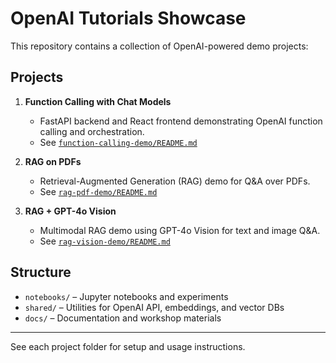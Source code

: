 # OpenAI Tutorials Showcase

This repository contains a collection of OpenAI-powered demo projects:

## Projects

1. **Function Calling with Chat Models**
	- FastAPI backend and React frontend demonstrating OpenAI function calling and orchestration.
	- See [`function-calling-demo/README.md`](function-calling-demo/README.md)

2. **RAG on PDFs**
	- Retrieval-Augmented Generation (RAG) demo for Q&A over PDFs.
	- See [`rag-pdf-demo/README.md`](rag-pdf-demo/README.md)

3. **RAG + GPT-4o Vision**
	- Multimodal RAG demo using GPT-4o Vision for text and image Q&A.
	- See [`rag-vision-demo/README.md`](rag-vision-demo/README.md)

## Structure

- `notebooks/` – Jupyter notebooks and experiments
- `shared/` – Utilities for OpenAI API, embeddings, and vector DBs
- `docs/` – Documentation and workshop materials

---

See each project folder for setup and usage instructions.